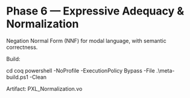 # Phase 6 — Expressive Adequacy & Normalization

Negation Normal Form (NNF) for modal language, with semantic correctness.

Build:

  cd coq
  powershell -NoProfile -ExecutionPolicy Bypass -File .\meta-build.ps1 -Clean

Artifact: PXL_Normalization.vo
